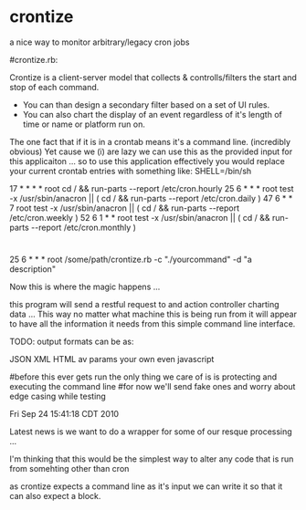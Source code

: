 crontize
========

a nice way to monitor arbitrary/legacy cron jobs

#crontize.rb:

Crontize is a client-server model that collects & controlls/filters the start and stop of each command.

* You can than design a secondary filter based on a set of UI rules. 
* You can also chart the display of an event regardless of it's length of time or name or platform run on.

The one fact that if it is in a crontab means it's a command line. (incredibly obvious)
Yet cause we (i) are lazy we can use this as the provided input for this applicaiton ...
so to use this application effectively you would replace your current crontab entries with something like:
SHELL=/bin/sh

17 *	* * *	root    cd / && run-parts --report /etc/cron.hourly
25 6	* * *	root	test -x /usr/sbin/anacron || ( cd / && run-parts --report /etc/cron.daily )
47 6	* * 7	root	test -x /usr/sbin/anacron || ( cd / && run-parts --report /etc/cron.weekly )
52 6	1 * *	root	test -x /usr/sbin/anacron || ( cd / && run-parts --report /etc/cron.monthly )
#


25 6	* * *	root /some/path/crontize.rb -c "./yourcommand" -d  "a description"

Now this is where the magic happens ...


this program will send a restful request to and action controller charting data ...
This way no matter what machine this is being run from it will appear to have
all the information it needs from this simple command line interface.

TODO:
output formats can be as:

JSON
XML
HTML
av params
your own
even javascript


#before this ever gets run the only thing we care of is is protecting and executing the command line
#for now we'll send fake ones and worry about edge casing while testing

Fri Sep 24 15:41:18 CDT 2010


Latest news is we want to do a wrapper for some of our resque processing ...

I'm thinking that this would be the simplest way to alter any code that is run from
somehting other than cron

as crontize expects a command line as it's input we can write it so that it can also expect a block.
